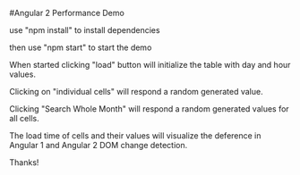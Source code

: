 #Angular 2 Performance Demo

use "npm install" to install dependencies

then use "npm start" to start the demo

When started clicking "load" button will initialize the table with day and hour values.

Clicking on "individual cells" will respond a random generated value.

Clicking "Search Whole Month" will respond a random generated values for all cells.

The load time of cells and their values will visualize the deference in Angular 1 and Angular 2 DOM  change detection. 

Thanks!
